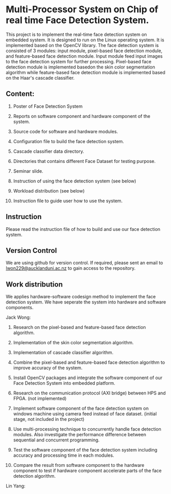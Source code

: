 # Multi-Processor System on Chip of real time Face Detection System.
This project is to implement the real-time face detection system on embedded system. It is designed to run on the Linux operating system. It is implemented based on the OpenCV library. The face detection system is consisted of 3 modules: input module, pixel-based face detection module, and feature-based face detection module. Input module feed input images to the face detection system for further processing. Pixel-based face detection module is implemented basedon the skin color segmentation algorithm while feature-based face detection module is implemented based on the Haar's cascade classifier.

## Content:
1. Poster of Face Detection System

2. Reports on software component and hardware component of the system.

3. Source code for software and hardware modules.

4. Configuration file to build the face detection system.

5. Cascade classifier data directory.

6. Directories that contains different Face Dataset for testing purpose.

7. Seminar slide.

8. Instruction of using the face detection system (see below)

9. Workload distribution (see below)

10. Instruction file to guide user how to use the system.

## Instruction
Please read the instruction file of how to build and use our face detection system.

## Version Control
We are using github for version control. If required, please sent an email to lwon229@aucklanduni.ac.nz to gain access to the repository.

## Work distribution
We applies hardware-software codesign method to implement the face detection system. We have seperate the system into hardware and software components.

Jack Wong:

1. Research on the pixel-based and feature-based face detection algorithm.

2. Implementation of the skin color segmentation algorithm.

3. Implementation of cascade classifier algorithm.

4. Combine the pixel-based and feature-based face detection algorithm to improve accuracy of the system.

5. Install OpenCV packages and integrate the software component of our Face Detection System into embedded platform.

6. Research on the communication protocol (AXI bridge) between HPS and FPGA. (not implemented)

7. Implement software component of the face detection system on windows machine using camera feed instead of face dataset. (initial stage, not included in the project)

8. Use multi-processing technique to concurrently handle face detection modules. Also investigate the performance difference between sequential and concurrent programming.

9. Test the software component of the face detection system including accuracy and processing time in each modules.

10. Compare the result from software component to the hardware component to test if hardware component accelerate parts of the face detection algorithm.

Lin Yang:

